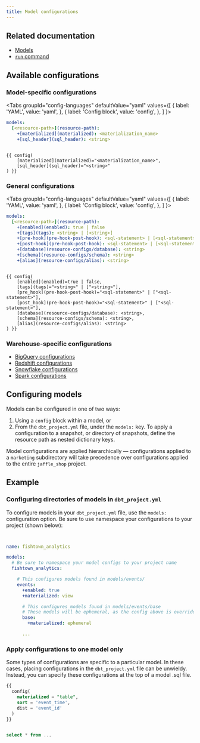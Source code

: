 ```yaml
---
title: Model configurations
---
```


## Related documentation
* [Models](docs/building-a-dbt-project/building-models)
* [`run` command](command-line-interface/run)

## Available configurations
### Model-specific configurations

<Tabs
  groupId="config-languages"
  defaultValue="yaml"
  values={[
    { label: 'YAML', value: 'yaml', },
    { label: 'Config block', value: 'config', },
  ]
}>
<TabItem value="yaml">

<File name='dbt_project.yml'>

```yaml
models:
  [<resource-path>](resource-path):
    +[materialized](materialized): <materialization_name>
    +[sql_header](sql_header): <string>

```

</File>

</TabItem>


<TabItem value="config">

<File name='models/<model_name>.sql'>

```jinja

{{ config(
    [materialized](materialized)="<materialization_name>",
    [sql_header](sql_header)="<string>"
) }}

```

</File>

</TabItem>

</Tabs>


### General configurations

<Tabs
  groupId="config-languages"
  defaultValue="yaml"
  values={[
    { label: 'YAML', value: 'yaml', },
    { label: 'Config block', value: 'config', },
  ]
}>

<TabItem value="yaml">

<File name='dbt_project.yml'>

```yaml
models:
  [<resource-path>](resource-path):
    +[enabled](enabled): true | false
    +[tags](tags): <string> | [<string>]
    +[pre-hook](pre-hook-post-hook): <sql-statement> | [<sql-statement>]
    +[post-hook](pre-hook-post-hook): <sql-statement> | [<sql-statement>]
    +[database](resource-configs/database): <string>
    +[schema](resource-configs/schema): <string>
    +[alias](resource-configs/alias): <string>

```

</File>

</TabItem>


<TabItem value="config">

<File name='models/<model_name>.sql'>

```jinja

{{ config(
    [enabled](enabled)=true | false,
    [tags](tags)="<string>" | ["<string>"],
    [pre_hook](pre-hook-post-hook)="<sql-statement>" | ["<sql-statement>"],
    [post_hook](pre-hook-post-hook)="<sql-statement>" | ["<sql-statement>"],
    [database](resource-configs/database): <string>,
    [schema](resource-configs/schema): <string>,
    [alias](resource-configs/alias): <string>
) }}

```

</File>

</TabItem>

</Tabs>

### Warehouse-specific configurations
* [BigQuery configurations](bigquery-configs)
* [Redshift configurations](redshift-configs)
* [Snowflake configurations](snowflake-configs)
* [Spark configurations](spark-configs)

## Configuring models
Models can be configured in one of two ways:

1. Using a `config` block within a model, or
2. From the `dbt_project.yml` file, under the `models:` key. To apply a configuration to a snapshot, or directory of snapshots, define the resource path as nested dictionary keys.

Model configurations are applied hierarchically — configurations applied to a `marketing` subdirectory will take precedence over configurations applied to the entire `jaffle_shop` project.

## Example

### Configuring directories of models in `dbt_project.yml`

To configure models in your `dbt_project.yml` file, use the `models:` configuration option. Be sure to use namespace your configurations to your project (shown below):

<File name='dbt_project.yml'>

```yml


name: fishtown_analytics

models:
  # Be sure to namespace your model configs to your project name
  fishtown_analytics:

    # This configures models found in models/events/
    events:
      +enabled: true
      +materialized: view

      # This configures models found in models/events/base
      # These models will be ephemeral, as the config above is overridden
      base:
        +materialized: ephemeral

      ...


```

</File>

### Apply configurations to one model only

Some types of configurations are specific to a particular model. In these cases, placing configurations in the `dbt_project.yml` file can be unwieldy. Instead, you can specify these configurations at the top of a model .sql file.

<File name='models/events/base/base_events.sql'>

```sql
{{
  config(
    materialized = "table",
    sort = 'event_time',
    dist = 'event_id'
  )
}}


select * from ...
```

</File>
